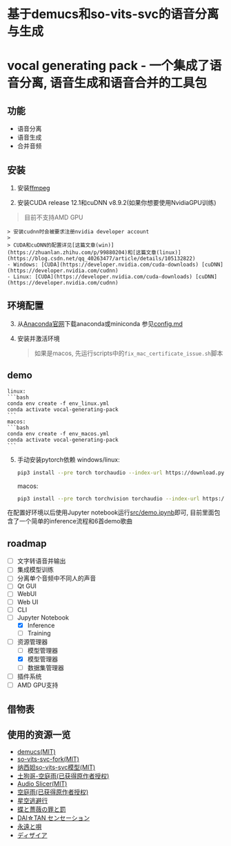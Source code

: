 # 基于demucs和so-vits-svc的语音分离与生成
# vocal generating pack - 一个集成了语音分离, 语音生成和语音合并的工具包

## 功能
- 语音分离
- 语音生成
- 合并音频

## 安装
1. 安装[ffmpeg](https://ffmpeg.org/)

2. 安装CUDA release 12.1和cuDNN v8.9.2(如果你想要使用NvidiaGPU训练)
> 目前不支持AMD GPU

    > 安装cudnn时会被要求注册nvidia developer account
    > 
    > CUDA和cuDNN的配置详见[这篇文章(win)](https://zhuanlan.zhihu.com/p/99880204)和[这篇文章(linux)](https://blog.csdn.net/qq_40263477/article/details/105132822)
    - Windows: [CUDA](https://developer.nvidia.com/cuda-downloads) [cuDNN](https://developer.nvidia.com/cudnn)
    - Linux: [CUDA](https://developer.nvidia.com/cuda-downloads) [cuDNN](https://developer.nvidia.com/cudnn)
## 环境配置

3. 从[Anaconda官网](https://www.anaconda.com/download/)下载anaconda或miniconda
参见[config.md](doc/environment.md)

4. 安装并激活环境
    > 如果是macos, 先运行scripts中的`fix_mac_certificate_issue.sh`脚本
## demo

    linux:
    ```bash
    conda env create -f env_linux.yml
    conda activate vocal-generating-pack
    ```
    macos:
    ```bash
    conda env create -f env_macos.yml
    conda activate vocal-generating-pack
    ```

5. 手动安装pytorch依赖
    windows/linux:
    ```bash
    pip3 install --pre torch torchaudio --index-url https://download.pytorch.org/whl/nightly/cu121
    ```
    macos:
    ```bash
    pip3 install --pre torch torchvision torchaudio --index-url https://download.pytorch.org/whl/nightly/cpu
    ```



在配置好环境以后使用Jupyter notebook运行[src/demo.ipynb](src/demo.ipynb)即可, 目前里面包含了一个简单的inference流程和6首demo歌曲

## roadmap
- [ ] 文字转语音并输出
- [ ] 集成模型训练
- [ ] 分离单个音频中不同人的声音
- [ ] Qt GUI
- [ ] WebUI
- [ ] Web UI
- [ ] CLI
- [ ] Jupyter Notebook
  - [x] Inference
  - [ ] Training
- [ ] 资源管理器
  - [ ] 模型管理器
  - [x] 模型管理器
  - [ ] 数据集管理器
- [ ] 插件系统
- [ ] AMD GPU支持

## 借物表
## 使用的资源一览

- [demucs(MIT)](https://github.com/facebookresearch/demucs)
- [so-vits-svc-fork(MIT)](https://github.com/voicepaw/so-vits-svc-fork)
- [纳西妲so-vits-svc模型(MIT)](https://huggingface.co/kaze-mio/so-vits-genshin)
- [土狗哥-空庭雨(已获得原作者授权)](https://music.163.com/song?id=2006730110)
- [Audio Slicer(MIT)](https://github.com/openvpi/audio-slicer)
- [空庭雨(已获得原作者授权)](https://music.163.com/song?id=2006730110)
- [星空逃避行](https://tandess.itch.io/escape-demo)
- [蝶と薔薇の罪と罰](https://www.tandess.com/en/music/free-material/material.html)
- [DAI☆TAN センセーション](https://www.tandess.com/en/music/free-material/material.html)
- [永遠と唄](https://www.tandess.com/en/music/free-material/material.html)
- [ディザイア](https://www.tandess.com/en/music/free-material/material.html)


